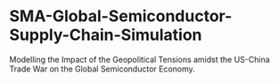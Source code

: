 # SMA-Global-Semiconductor-Supply-Chain-Simulation
Modelling the Impact of the Geopolitical Tensions amidst the US-China Trade War on the Global Semiconductor Economy.
